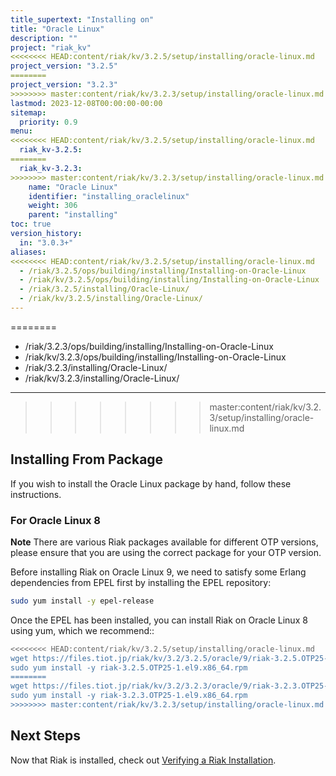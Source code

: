 ```yaml
---
title_supertext: "Installing on"
title: "Oracle Linux"
description: ""
project: "riak_kv"
<<<<<<<< HEAD:content/riak/kv/3.2.5/setup/installing/oracle-linux.md
project_version: "3.2.5"
========
project_version: "3.2.3"
>>>>>>>> master:content/riak/kv/3.2.3/setup/installing/oracle-linux.md
lastmod: 2023-12-08T00:00:00-00:00
sitemap:
  priority: 0.9
menu:
<<<<<<<< HEAD:content/riak/kv/3.2.5/setup/installing/oracle-linux.md
  riak_kv-3.2.5:
========
  riak_kv-3.2.3:
>>>>>>>> master:content/riak/kv/3.2.3/setup/installing/oracle-linux.md
    name: "Oracle Linux"
    identifier: "installing_oraclelinux"
    weight: 306
    parent: "installing"
toc: true
version_history:
  in: "3.0.3+"
aliases:
<<<<<<<< HEAD:content/riak/kv/3.2.5/setup/installing/oracle-linux.md
  - /riak/3.2.5/ops/building/installing/Installing-on-Oracle-Linux
  - /riak/kv/3.2.5/ops/building/installing/Installing-on-Oracle-Linux
  - /riak/3.2.5/installing/Oracle-Linux/
  - /riak/kv/3.2.5/installing/Oracle-Linux/
---
```


[install source index]: {{<baseurl>}}riak/kv/3.2.5/setup/installing/source
[install source erlang]: {{<baseurl>}}riak/kv/3.2.5/setup/installing/source/erlang
[install verify]: {{<baseurl>}}riak/kv/3.2.5/setup/installing/verify
========
  - /riak/3.2.3/ops/building/installing/Installing-on-Oracle-Linux
  - /riak/kv/3.2.3/ops/building/installing/Installing-on-Oracle-Linux
  - /riak/3.2.3/installing/Oracle-Linux/
  - /riak/kv/3.2.3/installing/Oracle-Linux/
---

[install source index]: {{<baseurl>}}riak/kv/3.2.3/setup/installing/source
[install source erlang]: {{<baseurl>}}riak/kv/3.2.3/setup/installing/source/erlang
[install verify]: {{<baseurl>}}riak/kv/3.2.3/setup/installing/verify
>>>>>>>> master:content/riak/kv/3.2.3/setup/installing/oracle-linux.md

## Installing From Package

If you wish to install the Oracle Linux package by hand, follow these
instructions.

### For Oracle Linux 8

**Note** There are various Riak packages available for different OTP versions, please ensure that you are using the correct package for your OTP version.

Before installing Riak on Oracle Linux 9, we need to satisfy some Erlang dependencies
from EPEL first by installing the EPEL repository:

```bash
sudo yum install -y epel-release
```

Once the EPEL has been installed, you can install Riak on Oracle Linux 8 using yum, which we recommend::

```bash
<<<<<<<< HEAD:content/riak/kv/3.2.5/setup/installing/oracle-linux.md
wget https://files.tiot.jp/riak/kv/3.2/3.2.5/oracle/9/riak-3.2.5.OTP25-1.el9.x86_64.rpm
sudo yum install -y riak-3.2.5.OTP25-1.el9.x86_64.rpm
========
wget https://files.tiot.jp/riak/kv/3.2/3.2.3/oracle/9/riak-3.2.3.OTP25-1.el9.x86_64.rpm
sudo yum install -y riak-3.2.3.OTP25-1.el9.x86_64.rpm
>>>>>>>> master:content/riak/kv/3.2.3/setup/installing/oracle-linux.md
```

## Next Steps

Now that Riak is installed, check out [Verifying a Riak Installation][install verify].

